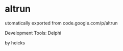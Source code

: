# altrun
utomatically exported from code.google.com/p/altrun

Development Tools: Delphi





by heicks
